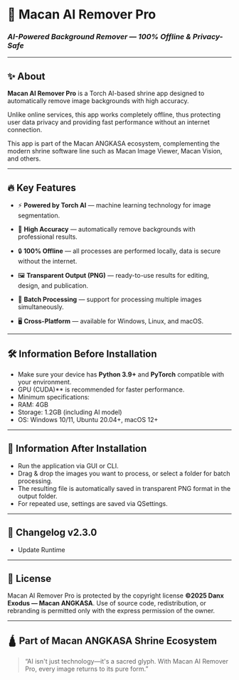 # 🐅 Macan AI Remover Pro
### *AI-Powered Background Remover — 100% Offline & Privacy-Safe*

---

## ✨ About

**Macan AI Remover Pro** is a Torch AI-based shrine app designed to automatically remove image backgrounds with high accuracy.

Unlike online services, this app works completely offline, thus protecting user data privacy and providing fast performance without an internet connection.

This app is part of the Macan ANGKASA ecosystem, complementing the modern shrine software line such as Macan Image Viewer, Macan Vision, and others.

---

## 🔥 Key Features

- ⚡ **Powered by Torch AI** — machine learning technology for image segmentation.
- 🎨 **High Accuracy** — automatically remove backgrounds with professional results.

- 🔒 **100% Offline** — all processes are performed locally, data is secure without the internet.
- 🖼️ **Transparent Output (PNG)** — ready-to-use results for editing, design, and publication.
- 📂 **Batch Processing** — support for processing multiple images simultaneously.
- 🖥️ **Cross-Platform** — available for Windows, Linux, and macOS.

---

## 🛠️ Information Before Installation

- Make sure your device has **Python 3.9+** and **PyTorch** compatible with your environment.
- GPU (CUDA)** is recommended for faster performance.
- Minimum specifications:
- RAM: 4GB
- Storage: 1.2GB (including AI model)
- OS: Windows 10/11, Ubuntu 20.04+, macOS 12+

---

## 🚀 Information After Installation

- Run the application via GUI or CLI.
- Drag & drop the images you want to process, or select a folder for batch processing.
- The resulting file is automatically saved in transparent PNG format in the output folder.
- For repeated use, settings are saved via QSettings.

---

## 📝 Changelog v2.3.0
- Update Runtime

---

## 📜 License

Macan AI Remover Pro is protected by the copyright license **©2025 Danx Exodus — Macan ANGKASA**.
Use of source code, redistribution, or rebranding is permitted only with the express permission of the owner.

---

## 🛕 Part of Macan ANGKASA Shrine Ecosystem

> “AI isn't just technology—it's a sacred glyph.
> With Macan AI Remover Pro, every image returns to its pure form.”
